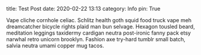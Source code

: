 title: Test Post
date: 2020-02-22 13:13
category: Info
pin: True

Vape cliche cornhole celiac. Schlitz health goth squid food truck vape meh dreamcatcher bicycle rights plaid man bun selvage. Hexagon tousled beard, meditation leggings taxidermy cardigan neutra post-ironic fanny pack etsy narwhal retro unicorn brooklyn. Fashion axe try-hard tumblr small batch, salvia neutra umami copper mug tacos.
